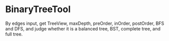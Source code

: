# BinaryTreeTool
By edges input, get TreeView, maxDepth, preOrder, inOrder, postOrder, BFS and DFS, and judge whether it is a balanced tree, BST, complete tree, and full tree.
